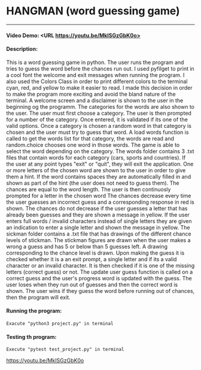 # HANGMAN (word guessing game)
---
#### Video Demo:  <URL https://youtu.be/MkISGzGbK0o>
#### Description:
This is a word guessing game in python. The user runs the program and tries to guess the word before the chances run out. I used pyfilget to print in a cool font the welcome and exit messages when running the program. I also used the Colors Class in order to print different colors to the terminal cyan, red, and yellow to make it easier to read. I made this decision in order to make the program more exciting and avoid the bland nature of the terminal. A welcome screen and a disclaimer is shown to the user in the beginning og the programm. The categories for the words are also shown to the user. The user must first choose a category. The user is then prompted for a number of the category. Once entered, it is validated if its one of the valid options. Once a category is chosen a random word in that category is chosen and the user must try to guess that word. A load words function is called to get the words list for that category, the words are read and random.choice chooses one word in those words. The game is able to select the word depending on the category. The words folder contains 3 .txt files that contain words for each category (cars, sports and countries). If the user at any point types "exit" or "quit", they will exit the application. One or more letters of the chosen word are shown to the user in order to give them a hint. If the word contains spaces they are automatically filled in and shown as part of the hint (the user does not need to guess them). The chances are equal to the word length. The user is then continuosly prompted for a letter in the chosen word The chances decrease every time the user guesses an incorrect guess and a corresponding response in red is shown. The chances do not decrease if the user guesses a letter that has already been guesses and they are shown a message in yellow. If the user enters full words / invalid characters instead of single letters they are given an indication to enter a single letter and shown the message in yellow. The sickman folder contains a .txt file that has drawings of the different chance levels of stickman. The stickman figures are drawn when the user makes a wrong a guess and has 5 or below than 5 guesses left. A drawing corresponding to the chance level is drawn. Upon making the guess it is checked whether it is a an exit prompt, a single letter and if its a valid character or an invalid character. It is then checked if it is one of the missing letters (correct guess) or not. The update user guess function is called on a correct guess and the user's progress word is updated with the guess. The user loses when they run out of guesses and then the correct word is shown. The user wins if they guess the word before running out of chances, then the program will exit.
#### Running the program:
    Exacute "python3 project.py" in terminal

#### Testing th program:
    Execute "pytest test_project.py" in terminal

https://youtu.be/MkISGzGbK0o
